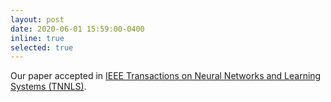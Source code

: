 ```yaml
---
layout: post
date: 2020-06-01 15:59:00-0400
inline: true
selected: true
---
```


Our paper accepted in [IEEE Transactions on Neural Networks and Learning Systems (TNNLS)](https://cis.ieee.org/publications/t-neural-networks-and-learning-systems).